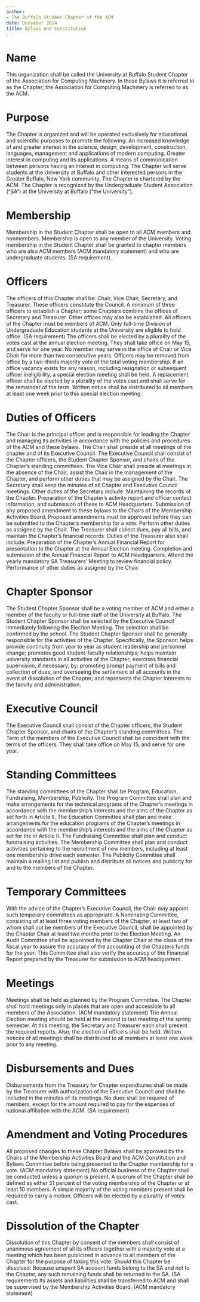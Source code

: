 ```yaml
---
author:
- The Buffalo Student Chapter of the ACM
date: December 2014
title: Bylaws And Constitution
...
```


Name
====

This organization shall be called the University at Buffalo Student
Chapter of the Association for Computing Machinery. In these Bylaws it
is referred to as the Chapter; the Association for Computing Machinery
is referred to as the ACM.

Purpose
=======

The Chapter is organized and will be operated exclusively for
educational and scientific purposes to promote the following: An
increased knowledge of and greater interest in the science, design,
development, construction, languages, management and applications of
modern computing. Greater interest in computing and its applications. A
means of communication between persons having an interest in computing.
The Chapter will serve students at the University at Buffalo and other
interested persons in the Greater Buffalo, New York community. The
Chapter is chartered by the ACM. The Chapter is recognized by the
Undergraduate Student Association (“SA”) at the University at Buffalo
(“the University”).

Membership
==========

Membership in the Student Chapter shall be open to all ACM members and
nonmembers. Membership is open to any member of the University. Voting
membership in the Student Chapter shall be granted to chapter members
who are also ACM members (ACM mandatory statement) and who are
undergraduate students. (SA requirement).

Officers
========

The officers of this Chapter shall be: Chair, Vice Chair, Secretary, and
Treasurer. These officers constitute the Council. A minimum of three
officers to establish a Chapter; some Chapters combine the offices of
Secretary and Treasurer. Other offices may also be established. All
officers of the Chapter must be members of ACM. Only full-time Division
of Undergraduate Education students at the University are eligible to
hold office. (SA requirement) The officers shall be elected by a
plurality of the votes cast at the annual election meeting. They shall
take office on May 15, and serve for one year. No member may serve in
the office of Chair or Vice Chair for more than two consecutive years.
Officers may be removed from office by a two-thirds majority vote of the
total voting membership. If an office vacancy exists for any reason,
including resignation or subsequent officer ineligibility, a special
election meeting shall be held. A replacement officer shall be elected
by a plurality of the votes cast and shall serve for the remainder of
the term. Written notice shall be distributed to all members at least
one week prior to this special election meeting.

Duties of Officers
==================

The Chair is the principal officer and is responsible for leading the
Chapter and managing its activities in accordance with the policies and
procedures of the ACM and these bylaws. The Chair shall preside at all
meetings of the chapter and of its Executive Council. The Executive
Council shall consist of the Chapter officers, the Student Chapter
Sponsor, and chairs of the Chapter’s standing committees. The Vice Chair
shall preside at meetings in the absence of the Chair, assist the Chair
in the management of the Chapter, and perform other duties that may be
assigned by the Chair. The Secretary shall keep the minutes of all
Chapter and Executive Council meetings. Other duties of the Secretary
include: Maintaining the records of the Chapter. Preparation of the
Chapter’s activity report and officer contact information, and
submission of these to ACM Headquarters. Submission of any proposed
amendment to these bylaws to the Chairs of the Membership Activities
Board. Proposed amendments must be approved before they can be submitted
to the Chapter’s membership for a vote. Perform other duties as assigned
by the Chair. The Treasurer shall collect dues, pay all bills, and
maintain the Chapter’s financial records. Duties of the Treasurer also
shall include: Preparation of the Chapter’s Annual Financial Report for
presentation to the Chapter at the Annual Election meeting. Completion
and submission of the Annual Financial Report to ACM Headquarters.
Attend the yearly mandatory SA Treasurers’ Meeting to review financial
policy. Performance of other duties as assigned by the Chair.

Chapter Sponsor
===============

The Student Chapter Sponsor shall be a voting member of ACM and either a
member of the faculty or full-time staff of the University at Buffalo.
The Student Chapter Sponsor shall be selected by the Executive Council
immediately following the Election Meeting. The selection shall be
confirmed by the school. The Student Chapter Sponsor shall be generally
responsible for the activities of the Chapter. Specifically, the
Sponsor: helps provide continuity from year to year as student
leadership and personnel change; promotes good student-faculty
relationships; helps maintain university standards in all activities of
the Chapter; exercises financial supervision, if necessary, by:
promoting prompt payment of bills and collection of dues, and overseeing
the settlement of all accounts in the event of dissolution of the
Chapter; and represents the Chapter interests to the faculty and
administration.

Executive Council
=================

The Executive Council shall consist of the Chapter officers, the Student
Chapter Sponsor, and chairs of the Chapter’s standing committees. The
Term of the members of the Executive Council shall be coincident with
the terms of the officers. They shall take office on May 15, and serve
for one year.

Standing Committees
===================

The standing committees of the Chapter shall be Program, Education,
Fundraising, Membership, Publicity. The Program Committee shall plan and
make arrangements for the technical programs of the Chapter’s meetings
in accordance with the membership’s interests and the aims of the
Chapter as set forth in Article II. The Education Committee shall plan
and make arrangements for the education programs of the Chapter’s
meetings in accordance with the membership’s interests and the aims of
the Chapter as set for the in Article II. The Fundraising Committee
shall plan and conduct fundraising activities. The Membership Committee
shall plan and conduct activities pertaining to the recruitment of new
members, including at least one membership drive each semester. The
Publicity Committee shall maintain a mailing list and publish and
distribute all notices and publicity for and to the members of the
Chapter.

Temporary Committees
====================

With the advice of the Chapter’s Executive Council, the Chair may
appoint such temporary committees as appropriate. A Nominating
Committee, consisting of at least three voting members of the Chapter,
at least two of whom shall not be members of the Executive Council,
shall be appointed by the Chapter Chair at least two months prior to the
Election Meeting. An Audit Committee shall be appointed by the Chapter
Chair at the close of the fiscal year to assure the accuracy of the
accounting of the Chapters funds for the year. This Committee shall also
verify the accuracy of the Financial Report prepared by the Treasurer
for submission to ACM headquarters.

Meetings
========

Meetings shall be held as planned by the Program Committee. The Chapter
shall hold meetings only in places that are open and accessible to all
members of the Association. (ACM mandatory statement) The Annual
Election meeting should be held at the second to last meeting of the
spring semester. At this meeting, the Secretary and Treasurer each shall
present the required reports. Also, the election of officers shall be
held. Written notices of all meetings shall be distributed to all
members at least one week prior to any meeting.

Disbursements and Dues
======================

Disbursements from the Treasury for Chapter expenditures shall be made
by the Treasurer with authorization of the Executive Council and shall
be included in the minutes of its meetings. No dues shall be required of
members, except for the amount required to pay for the expenses of
national affiliation with the ACM. (SA requirement)

Amendment and Voting Procedures
===============================

All proposed changes to these Chapter Bylaws shall be approved by the
Chairs of the Membership Activities Board and the ACM Constitution and
Bylaws Committee before being presented to the Chapter membership for a
vote. (ACM mandatory statement) No official business of the Chapter
shall be conducted unless a quorum is present. A quorum of the Chapter
shall be defined as either 51 percent of the voting membership of the
Chapter or at least 10 members. A simple majority of the voting members
present shall be required to carry a motion. Officers will be elected by
a plurality of votes cast.

Dissolution of the Chapter
==========================

Dissolution of this Chapter by consent of the members shall consist of
unanimous agreement of all its officers together with a majority vote at
a meeting which has been publicized in advance to all members of the
Chapter for the purpose of taking this vote. Should this Chapter be
dissolved: Because unspent SA account funds belong to the SA and not to
the Chapter, any such remaining funds shall be returned to the SA. (SA
requirement) Its assets and liabilities shall be transferred to ACM and
shall be supervised by the Membership Activities Board. (ACM mandatory
statement)
